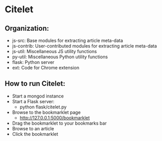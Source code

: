 # Citelet

## Organization:

* js-src: Base modules for extracting article meta-data
* js-contrib: User-contributed modules for extracting article meta-data
* js-util: Miscellaneous JS utility functions
* py-util: Miscellaneous Python utility functions
* flask: Python server
* ext: Code for Chrome extension

## How to run Citelet:

* Start a mongod instance
* Start a Flask server:
    * python flask/citelet.py
* Browse to the bookmarklet page
    * http://127.0.0.1:5000/bookmarklet
* Drag the bookmarklet to your bookmarks bar
* Browse to an article
* Click the bookmarklet
